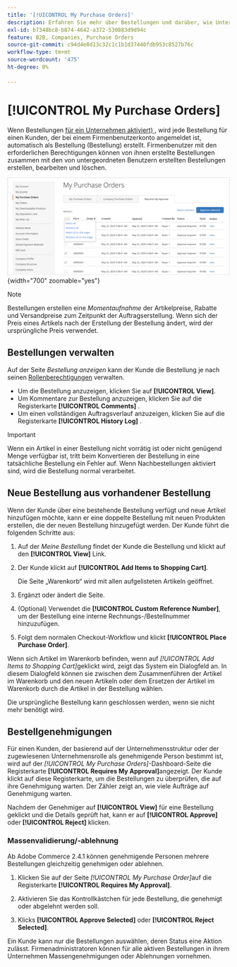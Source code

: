 ```yaml
---
title: '[!UICONTROL My Purchase Orders]'
description: Erfahren Sie mehr über Bestellungen und darüber, wie Unternehmen sie zur Verwaltung ihrer Einkäufe verwenden können.
exl-id: b7348bc8-b874-4642-a372-530883d9d94c
feature: B2B, Companies, Purchase Orders
source-git-commit: c94d4e8d13c32c1c1b1d37440fdb953c8527b76c
workflow-type: tm+mt
source-wordcount: '475'
ht-degree: 0%

---
```


# [!UICONTROL My Purchase Orders]

Wenn Bestellungen [für ein Unternehmen aktiviert) ](purchase-order-flow.md), wird jede Bestellung für einen Kunden, der bei einem Firmenbenutzerkonto angemeldet ist, automatisch als Bestellung (Bestellung) erstellt. Firmenbenutzer mit den erforderlichen Berechtigungen können von ihnen erstellte Bestellungen zusammen mit den von untergeordneten Benutzern erstellten Bestellungen erstellen, bearbeiten und löschen.

![Meine Bestellungen](./assets/account-dashboard-my-purchase-orders.png){width="700" zoomable="yes"}

>[!NOTE]
>
>Bestellungen erstellen eine _Momentaufnahme_ der Artikelpreise, Rabatte und Versandpreise zum Zeitpunkt der Auftragserstellung. Wenn sich der Preis eines Artikels nach der Erstellung der Bestellung ändert, wird der ursprüngliche Preis verwendet.

## Bestellungen verwalten

Auf der Seite _Bestellung anzeigen_ kann der Kunde die Bestellung je nach seinen [Rollenberechtigungen](account-company-roles-permissions.md) verwalten.

- Um die Bestellung anzuzeigen, klicken Sie auf **[!UICONTROL View]**.
- Um Kommentare zur Bestellung anzuzeigen, klicken Sie auf die Registerkarte **[!UICONTROL Comments]** .
- Um einen vollständigen Auftragsverlauf anzuzeigen, klicken Sie auf die Registerkarte **[!UICONTROL History Log]** .

>[!IMPORTANT]
>
>Wenn ein Artikel in einer Bestellung nicht vorrätig ist oder nicht genügend Menge verfügbar ist, tritt beim Konvertieren der Bestellung in eine tatsächliche Bestellung ein Fehler auf. Wenn Nachbestellungen aktiviert sind, wird die Bestellung normal verarbeitet.

## Neue Bestellung aus vorhandener Bestellung

Wenn der Kunde über eine bestehende Bestellung verfügt und neue Artikel hinzufügen möchte, kann er eine doppelte Bestellung mit neuen Produkten erstellen, die der neuen Bestellung hinzugefügt werden. Der Kunde führt die folgenden Schritte aus:

1. Auf der _Meine Bestellung_ findet der Kunde die Bestellung und klickt auf den **[!UICONTROL View]** Link.

1. Der Kunde klickt auf **[!UICONTROL Add Items to Shopping Cart]**.

   Die Seite „Warenkorb“ wird mit allen aufgelisteten Artikeln geöffnet.

1. Ergänzt oder ändert die Seite.

1. (Optional) Verwendet die **[!UICONTROL Custom Reference Number]**, um der Bestellung eine interne Rechnungs-/Bestellnummer hinzuzufügen.

1. Folgt dem normalen Checkout-Workflow und klickt **[!UICONTROL Place Purchase Order]**.

Wenn sich Artikel im Warenkorb befinden, wenn auf _[!UICONTROL Add Items to Shopping Cart]_&#x200B;geklickt wird, zeigt das System ein Dialogfeld an. In diesem Dialogfeld können sie zwischen dem Zusammenführen der Artikel im Warenkorb und den neuen Artikeln oder dem Ersetzen der Artikel im Warenkorb durch die Artikel in der Bestellung wählen.

Die ursprüngliche Bestellung kann geschlossen werden, wenn sie nicht mehr benötigt wird.

## Bestellgenehmigungen

Für einen Kunden, der basierend auf der Unternehmensstruktur oder der zugewiesenen Unternehmensrolle als genehmigende Person bestimmt ist, wird auf der _[!UICONTROL My Purchase Orders]_-Dashboard-Seite die Registerkarte **[!UICONTROL Requires My Approval]**&#x200B;angezeigt. Der Kunde klickt auf diese Registerkarte, um die Bestellungen zu überprüfen, die auf ihre Genehmigung warten. Der Zähler zeigt an, wie viele Aufträge auf Genehmigung warten.

Nachdem der Genehmiger auf **[!UICONTROL View]** für eine Bestellung geklickt und die Details geprüft hat, kann er auf **[!UICONTROL Approve]** oder **[!UICONTROL Reject]** klicken.

### Massenvalidierung/-ablehnung

Ab Adobe Commerce 2.4.1 können genehmigende Personen mehrere Bestellungen gleichzeitig genehmigen oder ablehnen.

1. Klicken Sie auf der Seite _[!UICONTROL My Purchase Order]_&#x200B;auf die Registerkarte **[!UICONTROL Requires My Approval]**.

1. Aktivieren Sie das Kontrollkästchen für jede Bestellung, die genehmigt oder abgelehnt werden soll.

1. Klicks **[!UICONTROL Approve Selected]** oder **[!UICONTROL Reject Selected]**.

Ein Kunde kann nur die Bestellungen auswählen, deren Status eine Aktion zulässt. Firmenadministratoren können für alle aktiven Bestellungen in ihrem Unternehmen Massengenehmigungen oder Ablehnungen vornehmen.
